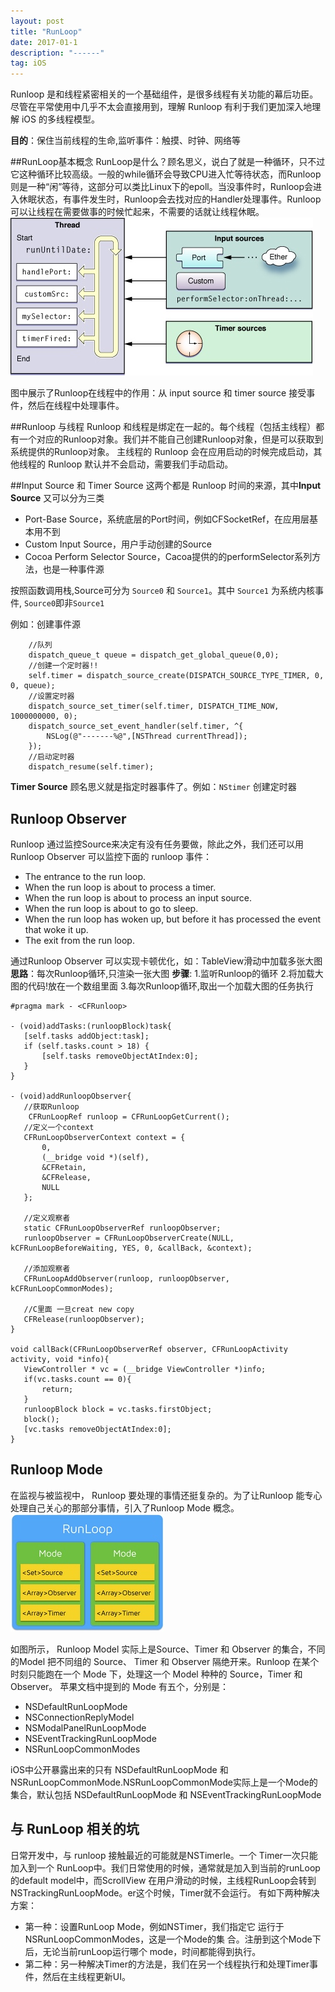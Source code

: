 ```yaml
---
layout: post
title: "RunLoop"
date: 2017-01-1 
description: "------"
tag: iOS 
--- 
```



Runloop 是和线程紧密相关的一个基础组件，是很多线程有关功能的幕后功臣。尽管在平常使用中几乎不太会直接用到，理解 Runloop 有利于我们更加深入地理解 iOS 的多线程模型。

**目的**：保住当前线程的生命,监听事件：触摸、时钟、网络等


##RunLoop基本概念
RunLoop是什么？顾名思义，说白了就是一种循环，只不过它这种循环比较高级。一般的while循环会导致CPU进入忙等待状态，而Runloop则是一种“闲”等待，这部分可以类比Linux下的epoll。当没事件时，Runloop会进入休眠状态，有事件发生时，Runloop会去找对应的Handler处理事件。Runloop可以让线程在需要做事的时候忙起来，不需要的话就让线程休眠。
![](/images/media/15264594578420.jpg)


图中展示了Runloop在线程中的作用：从 input source 和 timer source 接受事件，然后在线程中处理事件。

##Runloop 与线程
Runloop 和线程是绑定在一起的。每个线程（包括主线程）都有一个对应的Runloop对象。我们并不能自己创建Runloop对象，但是可以获取到系统提供的Runloop对象。
主线程的 Runloop 会在应用启动的时候完成启动，其他线程的 Runloop 默认并不会启动，需要我们手动启动。

##Input Source 和 Timer Source
这两个都是 Runloop 时间的来源，其中**Input Source** 又可以分为三类
- Port-Base Source，系统底层的Port时间，例如CFSocketRef，在应用层基本用不到
- Custom Input Source，用户手动创建的Source
- Cocoa Perform Selector Source，Cacoa提供的的performSelector系列方法，也是一种事件源

按照函数调用栈,Source可分为 `Source0` 和 `Source1`。其中 `Source1` 为系统内核事件, `Source0`即非`Source1`

例如：创建事件源

```
    //队列
    dispatch_queue_t queue = dispatch_get_global_queue(0,0);
    //创建一个定时器!!
    self.timer = dispatch_source_create(DISPATCH_SOURCE_TYPE_TIMER, 0, 0, queue);
    //设置定时器
    dispatch_source_set_timer(self.timer, DISPATCH_TIME_NOW, 1000000000, 0);
    dispatch_source_set_event_handler(self.timer, ^{
        NSLog(@"-------%@",[NSThread currentThread]);
    });
    //启动定时器
    dispatch_resume(self.timer);
```

**Timer Source** 顾名思义就是指定时器事件了。例如：`NStimer` 创建定时器


## Runloop Observer
Runloop 通过监控Source来决定有没有任务要做，除此之外，我们还可以用Runloop Observer 可以监控下面的 runloop 事件：
- The entrance to the run loop.
- When the run loop is about to process a timer.
- When the run loop is about to process an input source.
- When the run loop is about to go to sleep.
- When the run loop has woken up, but before it has processed the event that woke it up.
- The exit from the run loop.

通过Runloop Observer 可以实现卡顿优化，如：TableView滑动中加载多张大图
**思路**：每次Runloop循环,只渲染一张大图
**步骤**:
 1.监听Runloop的循环
 2.将加载大图的代码!放在一个数组里面
 3.每次Runloop循环,取出一个加载大图的任务执行
 
 ```
 #pragma mark - <CFRunloop>

- (void)addTasks:(runloopBlock)task{
    [self.tasks addObject:task];
    if (self.tasks.count > 18) {
        [self.tasks removeObjectAtIndex:0];
    }
}

- (void)addRunloopObserver{
    //获取Runloop
     CFRunLoopRef runloop = CFRunLoopGetCurrent();
    //定义一个context
    CFRunLoopObserverContext context = {
        0,
        (__bridge void *)(self),
        &CFRetain,
        &CFRelease,
        NULL
    };
    
    //定义观察者
    static CFRunLoopObserverRef runloopObserver;
    runloopObserver = CFRunLoopObserverCreate(NULL, kCFRunLoopBeforeWaiting, YES, 0, &callBack, &context);
    
    //添加观察者
    CFRunLoopAddObserver(runloop, runloopObserver, kCFRunLoopCommonModes);
    
    //C里面 一旦creat new copy
    CFRelease(runloopObserver);
}

void callBack(CFRunLoopObserverRef observer, CFRunLoopActivity activity, void *info){
    ViewController * vc = (__bridge ViewController *)info;
    if(vc.tasks.count == 0){
        return;
    }
    runloopBlock block = vc.tasks.firstObject;
    block();
    [vc.tasks removeObjectAtIndex:0];
}
 ```
 

## Runloop Mode
在监视与被监视中， Runloop 要处理的事情还挺复杂的。为了让Runloop 能专心处理自己关心的那部分事情，引入了Runloop Mode 概念。
![](/images/media/15264594683701.jpg)


如图所示， Runloop Model 实际上是Source、Timer 和 Observer 的集合，不同的Model 把不同组的 Source、 Timer 和 Observer 隔绝开来。Runloop 在某个时刻只能跑在一个 Mode 下，处理这一个 Model 种种的 Source，Timer 和 Observer。
苹果文档中提到的 Mode 有五个，分别是：
- NSDefaultRunLoopMode
- NSConnectionReplyModel
- NSModalPanelRunLoopMode
- NSEventTrackingRunLoopMode
- NSRunLoopCommonModes

iOS中公开暴露出来的只有 NSDefaultRunLoopMode 和 NSRunLoopCommonMode.NSRunLoopCommonMode实际上是一个Mode的集合，默认包括 NSDefaultRunLoopMode  和 NSEventTrackingRunLoopMode

## 与 RunLoop 相关的坑
日常开发中，与 runloop 接触最近的可能就是NSTimerle。一个 Timer一次只能加入到一个 RunLoop中。我们日常使用的时候，通常就是加入到当前的runLoop的default model中，而ScrollView 在用户滑动的时候，主线程RunLoop会转到NSTrackingRunLoopMode。er这个时候，Timer就不会运行。
有如下两种解决方案：
- 第一种：设置RunLoop Mode，例如NSTimer，我们指定它
  运行于NSRunLoopCommonModes，这是一个Mode的集
  合。注册到这个Mode下后，无论当前runLoop运行哪个
  mode，时间都能得到执行。
- 第二种：另一种解决Timer的方法是，我们在另一个线程执行和处理Timer事件，然后在主线程更新UI。






